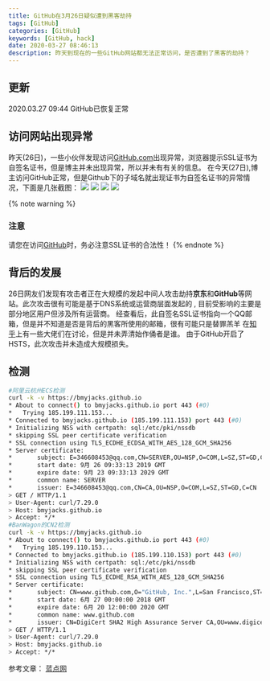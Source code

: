 ```yaml
---
title: GitHub在3月26日疑似遭到黑客劫持
tags: [GitHub]
categories: [GitHub]
keywords: [GitHub, hack]
date: 2020-03-27 08:46:13
description: 昨天到现在的一些GitHub网站都无法正常访问，是否遭到了黑客的劫持？
---
```

## 更新
2020.03.27 09:44 GitHub已恢复正常

## 访问网站出现异常
昨天(26日)，一些小伙伴发现访问[GitHub.com](https://github.com)出现异常，浏览器提示SSL证书为自签名证书，但是博主并未出现异常，所以并未有有关的信息。
在今天(27日),博主访问GitHub正常，但是Github下的子域名就出现证书为自签名证书的异常情况，下面是几张截图：
![](https://assets.bmyjacks.cn/img/20200327082152.png?x-oss-process=style/style)
![](https://assets.bmyjacks.cn/img/20200327082209.png?x-oss-process=style/style)
![](https://assets.bmyjacks.cn/img/20200327082320.png?x-oss-process=style/style)
![](https://assets.bmyjacks.cn/img/20200327082245.png?x-oss-process=style/style)

{% note warning %}
### 注意
请您在访问[GitHub](https://github.com)时，务必注意SSL证书的合法性！
{% endnote %}

## 背后的发展
26日网友们发现有攻击者正在大规模的发起中间人攻击劫持**京东**和**GitHub**等网站。此次攻击很有可能是基于DNS系统或运营商层面发起的 ,  目前受影响的主要是部分地区用户但涉及所有运营商。
经查看后，此自签名SSL证书指向一个QQ邮箱，但是并不知道是否是背后的黑客所使用的邮箱，很有可能只是替罪羔羊
在[知乎](https://www.zhihu.com/question/382718053)上有一些大佬们在讨论，但是并未弄清始作俑者是谁。
由于GitHub开启了HSTS，此次攻击并未造成大规模损失。

## 检测
```bash
#阿里云杭州ECS检测
curl -k -v https://bmyjacks.github.io
* About to connect() to bmyjacks.github.io port 443 (#0)
*   Trying 185.199.111.153...
* Connected to bmyjacks.github.io (185.199.111.153) port 443 (#0)
* Initializing NSS with certpath: sql:/etc/pki/nssdb
* skipping SSL peer certificate verification
* SSL connection using TLS_ECDHE_ECDSA_WITH_AES_128_GCM_SHA256
* Server certificate:
*       subject: E=346608453@qq.com,CN=SERVER,OU=NSP,O=COM,L=SZ,ST=GD,C=CN
*       start date: 9月 26 09:33:13 2019 GMT
*       expire date: 9月 23 09:33:13 2029 GMT
*       common name: SERVER
*       issuer: E=346608453@qq.com,CN=CA,OU=NSP,O=COM,L=SZ,ST=GD,C=CN
> GET / HTTP/1.1
> User-Agent: curl/7.29.0
> Host: bmyjacks.github.io
> Accept: */*
#BanWagon的CN2检测
curl -k -v https://bmyjacks.github.io
* About to connect() to bmyjacks.github.io port 443 (#0)
*   Trying 185.199.110.153...
* Connected to bmyjacks.github.io (185.199.110.153) port 443 (#0)
* Initializing NSS with certpath: sql:/etc/pki/nssdb
* skipping SSL peer certificate verification
* SSL connection using TLS_ECDHE_RSA_WITH_AES_128_GCM_SHA256
* Server certificate:
*       subject: CN=www.github.com,O="GitHub, Inc.",L=San Francisco,ST=California,C=US
*       start date: 6月 27 00:00:00 2018 GMT
*       expire date: 6月 20 12:00:00 2020 GMT
*       common name: www.github.com
*       issuer: CN=DigiCert SHA2 High Assurance Server CA,OU=www.digicert.com,O=DigiCert Inc,C=US
> GET / HTTP/1.1
> User-Agent: curl/7.29.0
> Host: bmyjacks.github.io
> Accept: */*
```






参考文章：
[蓝点网](https://www.landiannews.com/archives/71707.html)
